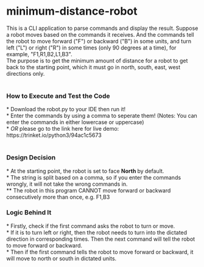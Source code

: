 # minimum-distance-robot
This is a CLI application to parse commands and display the result. Suppose a robot moves based on the commands it receives. And the commands tell the robot to move forward ("F") or backward ("B") in some units, and turn left ("L") or right ("R") in some times (only 90 degrees at a time), for example, "F1,R1,B2,L1,B3". <br>
The purpose is to get the minimum amount of distance for a robot to get back to the starting point, which it must go in north, south, east, west directions only. <br>
<br>
<h3> How to Execute and Test the Code </h3>
* Download the robot.py to your IDE then run it! <br>
* Enter the commands by using a comma to seperate them! (Notes: You can enter the commands in either lowercase or uppercase) <br>
* <i>OR</i> please go to the link here for live demo: https://trinket.io/python3/94ac1c5673 <br>
<br>
<h3> Design Decision </h3>
* At the starting point, the robot is set to face <strong> North </strong> by default.<br>
* The string is split based on a comma, so if you enter the commands wrongly, it will not take the wrong commands in.<br>
** The robot in this program CANNOT move forward or backward consecutively more than once, e.g. F1,B3
<br>
<h3> Logic Behind It </h3>
* Firstly, check if the first command asks the robot to turn or move. <br>
* If it is to turn left or right, then the robot needs to turn into the dictated direction in corresponding times. Then the next command will tell the robot to move forward or backward.<br>
* Then if the first command tells the robot to move forward or backward, it will move to north or south in dictated units.<br>
